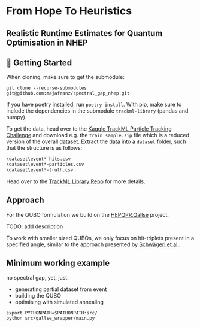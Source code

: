 # From Hope To Heuristics
## Realistic Runtime Estimates for Quantum Optimisation in NHEP

## :rocket: Getting Started

When cloning, make sure to get the submodule:
```
git clone --recurse-submodules git@github.com:majafranz/spectral_gap_nhep.git
```

If you have poetry installed, run `poetry install`.
With pip, make sure to include the dependencies in the submodule `trackml-library` (pandas and numpy).

To get the data, head over to the [Kaggle TrackML Particle Tracking Challenge](https://www.kaggle.com/c/trackml-particle-identification/data) and download e.g. the `train_sample.zip` file which is a reduced version of the overall dataset.
Extract the data into a `dataset` folder, such that the structure is as follows:
```bash
\dataset\event*-hits.csv
\dataset\event*-particles.csv
\dataset\event*-truth.csv
```
Head over to the [TrackML Library Repo](https://github.com/stroblme/trackml-library) for more details.

## Approach

For the QUBO formulation we build on the [HEPQPR.Qallse](https://github.com/derlin/hepqpr-qallse) project.

TODO: add description

To work with smaller sized QUBOs, we only focus on hit-triplets present in a specified angle, similar to the approach presented by [Schwägerl et al.](https://arxiv.org/pdf/2303.13249).

## Minimum working example

no spectral gap, yet, just:
- generating partial dataset from event
- building the QUBO
- optimising with simulated annealing

```
export PYTHONPATH=$PATHONPATH:src/
python src/qallse_wrapper/main.py
```
